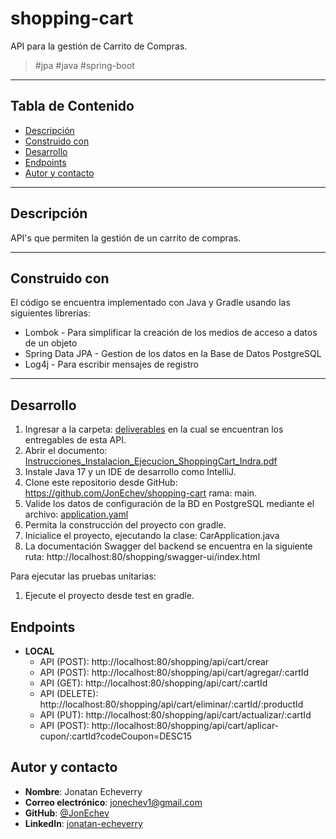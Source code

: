 # shopping-cart

API para la gestión de Carrito de Compras.

> <p>#jpa #java #spring-boot </p>

---

## Tabla de Contenido

- [Descripción](#descripción)
- [Construido con](#construido-con)
- [Desarrollo](#desarrollo)
- [Endpoints](#endpoints)
- [Autor y contacto](#autor-y-contacto)

---

## Descripción

API's que permiten la gestión de un carrito de compras.

---

## Construido con

El código se encuentra implementado con Java y Gradle usando las siguientes librerías:

- Lombok - Para simplificar la creación de los medios de acceso a datos de un objeto
- Spring Data JPA - Gestion de los datos en la Base de Datos PostgreSQL
- Log4j - Para escribir mensajes de registro

---

## Desarrollo
1. Ingresar a la carpeta: [deliverables](https://github.com/JonEchev/shopping-cart/tree/main/deliverables) en la cual se encuentran los entregables de esta API.
2. Abrir el documento: [Instrucciones_Instalacion_Ejecucion_ShoppingCart_Indra.pdf](https://github.com/JonEchev/shopping-cart/blob/main/deliverables/Instrucciones_Instalacion_Ejecucion_ShoppingCart_Indra.pdf)
3. Instale Java 17 y un IDE de desarrollo como IntelliJ.
4. Clone este repositorio desde GitHub: https://github.com/JonEchev/shopping-cart rama: main.
5. Valide los datos de configuración de la BD en PostgreSQL mediante el archivo: [application.yaml](https://github.com/JonEchev/shopping-cart/blob/main/src/main/resources/application.yaml)
6. Permita la construcción del proyecto con gradle.
7. Inicialice el proyecto, ejecutando la clase: CarApplication.java
8. La documentación Swagger del backend se encuentra en la siguiente ruta: http://localhost:80/shopping/swagger-ui/index.html

Para ejecutar las pruebas unitarias:
1. Ejecute el proyecto desde test en gradle.

## Endpoints

- **LOCAL**
    - API (POST): http://localhost:80/shopping/api/cart/crear
    - API (POST): http://localhost:80/shopping/api/cart/agregar/:cartId
    - API (GET): http://localhost:80/shopping/api/cart/:cartId
    - API (DELETE): http://localhost:80/shopping/api/cart/eliminar/:cartId/:productId
    - API (PUT): http://localhost:80/shopping/api/cart/actualizar/:cartId
    - API (POST): http://localhost:80/shopping/api/cart/aplicar-cupon/:cartId?codeCoupon=DESC15

## Autor y contacto

- **Nombre**: Jonatan Echeverry
- **Correo electrónico**: jonechev1@gmail.com
- **GitHub**: [@JonEchev](https://github.com/JonEchev)
- **LinkedIn**: [jonatan-echeverry](https://www.linkedin.com/in/jonatan-echeverry-7130251a0/)